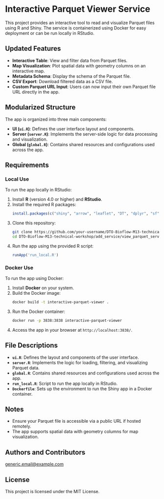 # Interactive Parquet Viewer Service

This project provides an interactive tool to read and visualize Parquet files using R and Shiny. The service is containerized using Docker for easy deployment or can be run locally in RStudio.

## Updated Features

- **Interactive Table**: View and filter data from Parquet files.
- **Map Visualization**: Plot spatial data with geometry columns on an interactive map.
- **Metadata Schema**: Display the schema of the Parquet file.
- **CSV Export**: Download filtered data as a CSV file.
- **Custom Parquet URL Input**: Users can now input their own Parquet file URL directly in the app.

## Modularized Structure

The app is organized into three main components:
- **UI (`ui.R`)**: Defines the user interface layout and components.
- **Server (`server.R`)**: Implements the server-side logic for data processing and visualization.
- **Global (`global.R`)**: Contains shared resources and configurations used across the app.

## Requirements

### Local Use
To run the app locally in RStudio:
1. Install **R** (version 4.0 or higher) and **RStudio**.
2. Install the required R packages:
   ```R
   install.packages(c("shiny", "arrow", "leaflet", "DT", "dplyr", "sf", "leaflet.extras", "shinythemes"))
   ```
3. Clone this repository:
   ```bash
   git clone https://github.com/your-username/DTO-Bioflow-M13-technical-workshop.git
   cd DTO-Bioflow-M13-technical-workshop/add_service/view_parquet_service
   ```
4. Run the app using the provided R script:
   ```R
   runApp('run_local.R')
   ```

### Docker Use
To run the app using Docker:
1. Install **Docker** on your system.
2. Build the Docker image:
   ```bash
   docker build -t interactive-parquet-viewer .
   ```
3. Run the Docker container:
   ```bash
   docker run -p 3838:3838 interactive-parquet-viewer
   ```
4. Access the app in your browser at `http://localhost:3838/`.

## File Descriptions

- **`ui.R`**: Defines the layout and components of the user interface.
- **`server.R`**: Implements the logic for loading, filtering, and visualizing Parquet data.
- **`global.R`**: Contains shared resources and configurations used across the app.
- **`run_local.R`**: Script to run the app locally in RStudio.
- **`Dockerfile`**: Sets up the environment to run the Shiny app in a Docker container.

## Notes
- Ensure your Parquet file is accessible via a public URL if hosted remotely.
- The app supports spatial data with geometry columns for map visualization.

## Authors and Contributors

generic.email@example.com

## License

This project is licensed under the MIT License.